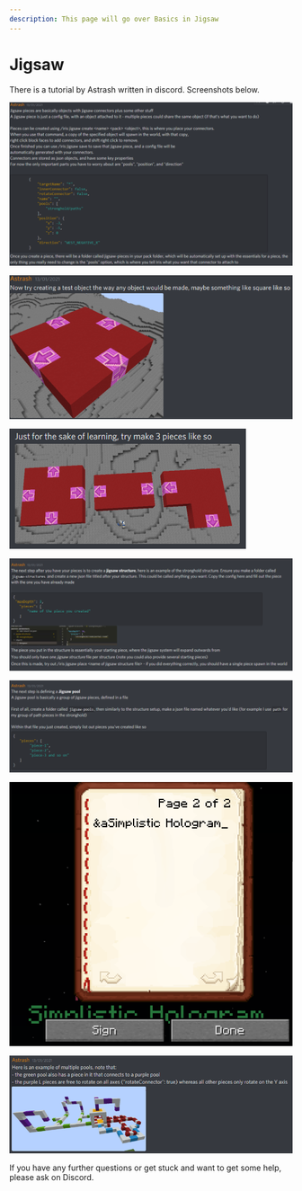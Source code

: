```yaml
---
description: This page will go over Basics in Jigsaw
---
```


# Jigsaw

There is a tutorial by Astrash written in discord. Screenshots below.

![](../../.gitbook/assets/image%20%2818%29.png)

![](../../.gitbook/assets/image%20%287%29.png)

![](../../.gitbook/assets/image%20%2810%29.png)

![](../../.gitbook/assets/image%20%2816%29.png)

![](../../.gitbook/assets/image%20%2821%29.png)

![](../../.gitbook/assets/image%20%283%29.png)

![](../../.gitbook/assets/image%20%2813%29.png)

If you have any further questions or get stuck and want to get some help, please ask on Discord.

